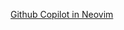 




[Github Copilot in Neovim](https://docs.github.com/en/copilot/getting-started-with-github-copilot/getting-started-with-github-copilot-in-neovim)

